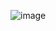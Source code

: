 ![image](https://github.com/MohammadNazeri/my-educations/assets/109389707/6f43c006-9577-49f3-89b3-3bbef4f214f8)
